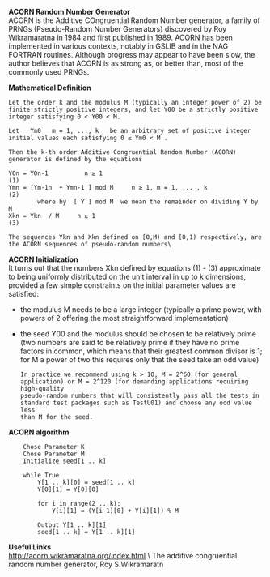 **ACORN Random Number Generator**\
ACORN is the Additive COngruential Random Number generator, a family of PRNGs (Pseudo-Random Number Generators) discovered  by Roy Wikramaratna in 1984 and first published in 1989. ACORN has been implemented in various contexts, notably in GSLIB and in the NAG FORTRAN routines. Although progress may appear to have been slow, the author believes that ACORN is as strong as, or better than, most of the commonly used PRNGs.

**Mathematical Definition**

    Let the order k and the modulus M (typically an integer power of 2) be finite strictly positive integers, and let Y00 be a strictly positive 
    integer satisfying 0 < Y00 < M.

    Let   Ym0   m = 1, ..., k   be an arbitrary set of positive integer initial values each satisfying 0 ≤ Ym0 < M .
    
    Then the k-th order Additive Congruential Random Number (ACORN) generator is defined by the equations
    
    Y0n = Y0n-1          n ≥ 1                                                      (1) 
    Ymn = [Ym-1n  + Ymn-1 ] mod M     n ≥ 1, m = 1, ... , k                         (2) 
            where by  [ Y ] mod M  we mean the remainder on dividing Y by M 
    Xkn = Ykn  / M     n ≥ 1                                                        (3)
    
    The sequences Ykn and Xkn defined on [0,M) and [0,1) respectively, are the ACORN sequences of pseudo-random numbers\
    
**ACORN Initialization**\
It turns out that the numbers Xkn defined by equations (1) - (3) approximate to being uniformly distributed on the unit interval in up to k dimensions, provided a few simple constraints on the initial parameter values are satisfied:

-   the modulus M needs to be a large integer (typically a prime power, with powers of 2 offering the most straightforward implementation)
-   the seed Y00 and the modulus should be chosen to be relatively prime (two numbers are said to be relatively prime if they have no prime factors in common, which means that their greatest common divisor is 1; for M a power of two this requires only that the seed take an odd value)

        
        In practice we recommend using k > 10, M = 2^60 (for general application) or M = 2^120 (for demanding applications requiring high-quality
        pseudo-random numbers that will consistently pass all the tests in standard test packages such as TestU01) and choose any odd value less 
        than M for the seed.


**ACORN algorithm**

        Chose Parameter K
        Chose Parameter M
        Initialize seed[1 .. k]
        
        while True
            Y[1 .. k][0] = seed[1 .. k]
            Y[0][1] = Y[0][0]
            
            for i in range(2 .. k):
                Y[i][1] = (Y[i-1][0] + Y[i][1]) % M
            
            Output Y[1 .. k][1]
            seed[1 .. k] = Y[1 .. k][1]
            
    
**Useful Links**\
http://acorn.wikramaratna.org/index.html \\
The additive congruential random number generator, Roy S.Wikramaratn